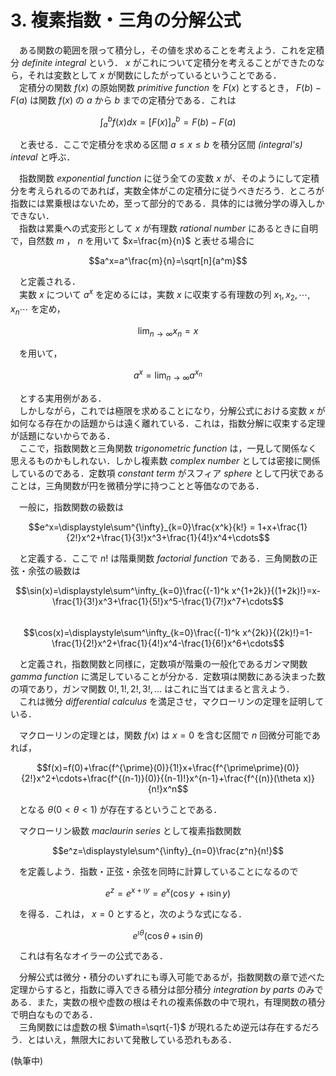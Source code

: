 # 3. 複素指数・三角の分解公式

　ある関数の範囲を限って積分し，その値を求めることを考えよう．これを定積分 *definite integral* という． $x$ がこれについて定積分を考えることができたのなら，それは変数として $x$ が関数にしたがっているということである．  
　定積分の関数 $f(x)$ の原始関数 *primitive function* を $F(x)$ とするとき， $F(b)-F(a)$ は関数 $f(x)$ の $a$ から $b$ までの定積分である．これは

$$\int_{a}^{b}f(x)dx=[F(x)]^b_a=F(b)-F(a)$$

　と表せる．ここで定積分を求める区間 $a\leq x\leq b$ を積分区間 *(integral's) inteval* と呼ぶ．  
 
　指数関数 *exponential function* に従う全ての変数 $x$ が、そのようにして定積分を考えられるのであれば，実数全体がこの定積分に従うべきだろう．ところが指数には累乗根はないため，至って部分的である．具体的には微分学の導入しかできない．  
　指数は累乗への式変形として $x$ が有理数 *rational number* にあるときに自明で，自然数 $m$ ， $n$ を用いて $x=\frac{m}{n}$ と表せる場合に  

$$a^x=a^\frac{m}{n}=\sqrt[n]{a^m}$$  

　と定義される．  
　実数 $x$ について $a^x$ を定めるには，実数 $x$ に収束する有理数の列 $x_1, x_2, \cdots, x_n\cdots$ を定め，
 
$$\displaystyle\lim_{n\to\infty}x_n=x$$

　を用いて，

$$a^x=\displaystyle\lim_{n\to\infty}a^{x_n}$$

　とする実用例がある．  
　しかしながら，これでは極限を求めることになり，分解公式における変数 $x$ が如何なる存在かの話題からは遠く離れている．これは，指数分解に収束する定理が話題にないからである．  
　ここで，指数関数と三角関数 *trigonometric function* は，一見して関係なく思えるものかもしれない．しかし複素数 *complex number* としては密接に関係しているのである．定数項 *constant term* がスフィア *sphere* として円状であることは，三角関数が円を微積分学に持つことと等価なのである．  

　一般に，指数関数の級数は  

$$e^x=\displaystyle\sum^{\infty}_{k=0}\frac{x^k}{k!} = 1+x+\frac{1}{2!}x^2+\frac{1}{3!}x^3+\frac{1}{4!}x^4+\cdots$$  

　と定義する．ここで $n!$ は階乗関数 *factorial function* である．三角関数の正弦・余弦の級数は  

$$\sin(x)=\displaystyle\sum^\infty_{k=0}\frac{(-1)^k x^{1+2k}}{(1+2k)!}=x-\frac{1}{3!}x^3+\frac{1}{5!}x^5-\frac{1}{7!}x^7+\cdots$$  
$$\cos(x)=\displaystyle\sum^\infty_{k=0}\frac{(-1)^k x^{2k}}{(2k)!}=1-\frac{1}{2!}x^2+\frac{1}{4!}x^4-\frac{1}{6!}x^6+\cdots$$  

　と定義され，指数関数と同様に，定数項が階乗の一般化であるガンマ関数 *gamma function* に満足していることが分かる．定数項は関数にある決まった数の項であり，ガンマ関数 $0!,1!,2!,3!,\ldots$ はこれに当てはまると言えよう．  
　これは微分 *differential calculus* を満足させ，マクローリンの定理を証明している．  

　マクローリンの定理とは，関数 $f(x)$ は $x=0$ を含む区間で $n$ 回微分可能であれば，  

$$f(x)=f(0)+\frac{f^{\prime}(0)}{1!}x+\frac{f^{\prime\prime}(0)}{2!}x^2+\cdots+\frac{f^{(n-1)}(0)}{(n-1)!}x^{n-1}+\frac{f^{(n)}(\theta x)}{n!}x^n$$  

　となる $\theta(0\lt \theta\lt 1)$ が存在するということである．  

　マクローリン級数 *maclaurin series* として複素指数関数  

$$e^z=\displaystyle\sum^{\infty}_{n=0}\frac{z^n}{n!}$$  

　を定義しよう．指数・正弦・余弦を同時に計算していることになるので  

$$e^z=e^{x+\imath y}=e^x(\cos y\ +\imath \sin y)$$  

　を得る．これは， $x=0$ とすると，次のような式になる．  

$$e^{\imath\theta}(\cos \theta +\imath \sin \theta)$$

　これは有名なオイラーの公式である．

　分解公式は微分・積分のいずれにも導入可能であるが，指数関数の章で述べた定理からすると，指数に導入できる積分は部分積分 *integration by parts* のみである．また，実数の根や虚数の根はそれの複素係数の中で現れ，有理関数の積分で明白なものである．  
　三角関数には虚数の根 $\imath=\sqrt{-1}$ が現れるため逆元は存在するだろう．とはいえ，無限大において発散している恐れもある．  
 
(執筆中)
